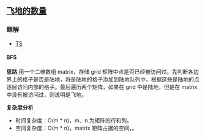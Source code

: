## [飞地的数量](https://leetcode-cn.com/problems/number-of-enclaves/)
### 题解
+ [TS](../../ts/1024/1020.ts)

#### BFS
**思路**
用一个二维数组 matrix，存储 grid 矩阵中点是否已经被访问过。先判断各边界上的格子是否是陆地，将是陆地的格子添加到陆地队列中，根据这些是陆地的点逐层访问内部的格子。最后遍历两个矩阵，如果在 grid 中是陆地，但是在 matrix 中没有被访问过，则说明是飞地。

**复杂度分析**
+ 时间复杂度：O(m * n)，m、n 为矩阵的行和列。
+ 空间复杂度：O(m * n)，matrix 矩阵占据的空间，。